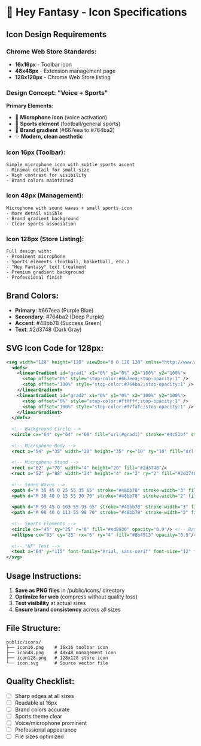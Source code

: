 # 🎨 Hey Fantasy - Icon Specifications

## **Icon Design Requirements**

### **Chrome Web Store Standards:**
- **16x16px** - Toolbar icon
- **48x48px** - Extension management page  
- **128x128px** - Chrome Web Store listing

### **Design Concept: "Voice + Sports"**

**Primary Elements:**
- 🎤 **Microphone icon** (voice activation)
- 🏈 **Sports element** (football/general sports)
- 💜 **Brand gradient** (#667eea to #764ba2)
- ✨ **Modern, clean aesthetic**

### **Icon 16px (Toolbar):**
```
Simple microphone icon with subtle sports accent
- Minimal detail for small size
- High contrast for visibility
- Brand colors maintained
```

### **Icon 48px (Management):**
```
Microphone with sound waves + small sports icon
- More detail visible
- Brand gradient background
- Clear sports association
```

### **Icon 128px (Store Listing):**
```
Full design with:
- Prominent microphone
- Sports elements (football, basketball, etc.)
- "Hey Fantasy" text treatment
- Premium gradient background
- Professional finish
```

## **Brand Colors:**
- **Primary**: #667eea (Purple Blue)
- **Secondary**: #764ba2 (Deep Purple)
- **Accent**: #48bb78 (Success Green)
- **Text**: #2d3748 (Dark Gray)

## **SVG Icon Code for 128px:**

```svg
<svg width="128" height="128" viewBox="0 0 128 128" xmlns="http://www.w3.org/2000/svg">
  <defs>
    <linearGradient id="grad1" x1="0%" y1="0%" x2="100%" y2="100%">
      <stop offset="0%" style="stop-color:#667eea;stop-opacity:1" />
      <stop offset="100%" style="stop-color:#764ba2;stop-opacity:1" />
    </linearGradient>
    <linearGradient id="grad2" x1="0%" y1="0%" x2="100%" y2="100%">
      <stop offset="0%" style="stop-color:#ffffff;stop-opacity:1" />
      <stop offset="100%" style="stop-color:#f7fafc;stop-opacity:1" />
    </linearGradient>
  </defs>
  
  <!-- Background Circle -->
  <circle cx="64" cy="64" r="60" fill="url(#grad1)" stroke="#4c51bf" stroke-width="2"/>
  
  <!-- Microphone Body -->
  <rect x="54" y="35" width="20" height="35" rx="10" ry="10" fill="url(#grad2)" stroke="#2d3748" stroke-width="2"/>
  
  <!-- Microphone Stand -->
  <rect x="62" y="70" width="4" height="20" fill="#2d3748"/>
  <rect x="52" y="88" width="24" height="4" rx="2" ry="2" fill="#2d3748"/>
  
  <!-- Sound Waves -->
  <path d="M 35 45 Q 25 55 35 65" stroke="#48bb78" stroke-width="3" fill="none" opacity="0.8"/>
  <path d="M 30 40 Q 15 55 30 70" stroke="#48bb78" stroke-width="2" fill="none" opacity="0.6"/>
  
  <path d="M 93 45 Q 103 55 93 65" stroke="#48bb78" stroke-width="3" fill="none" opacity="0.8"/>
  <path d="M 98 40 Q 113 55 98 70" stroke="#48bb78" stroke-width="2" fill="none" opacity="0.6"/>
  
  <!-- Sports Elements -->
  <circle cx="45" cy="25" r="8" fill="#ed8936" opacity="0.9"/> <!-- Basketball -->
  <ellipse cx="83" cy="25" rx="6" ry="4" fill="#8b4513" opacity="0.9"/> <!-- Football -->
  
  <!-- "HF" Text -->
  <text x="64" y="115" font-family="Arial, sans-serif" font-size="12" font-weight="bold" text-anchor="middle" fill="white">HF</text>
</svg>
```

## **Usage Instructions:**

1. **Save as PNG files** in /public/icons/ directory
2. **Optimize for web** (compress without quality loss)
3. **Test visibility** at actual sizes
4. **Ensure brand consistency** across all sizes

## **File Structure:**
```
public/icons/
├── icon16.png    # 16x16 toolbar icon
├── icon48.png    # 48x48 management icon  
├── icon128.png   # 128x128 store icon
└── icon.svg      # Source vector file
```

## **Quality Checklist:**
- [ ] Sharp edges at all sizes
- [ ] Readable at 16px
- [ ] Brand colors accurate
- [ ] Sports theme clear
- [ ] Voice/microphone prominent
- [ ] Professional appearance
- [ ] File sizes optimized